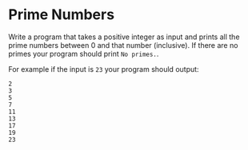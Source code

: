 # Prime Numbers

Write a program that takes a positive integer as input and prints all the prime numbers between 0 and that number (inclusive). If there are no primes your program should print `No primes.`.

For example if the input is `23` your program should output:

```
2
3
5
7
11
13
17
19
23
```